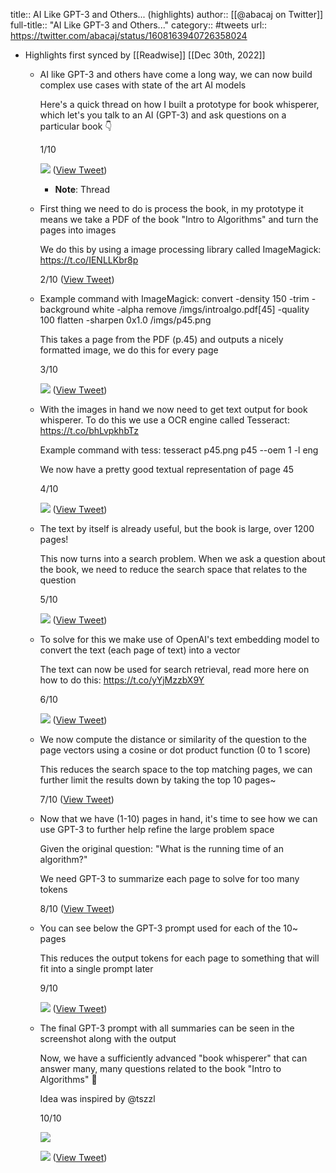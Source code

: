 title:: AI Like GPT-3 and Others... (highlights)
author:: [[@abacaj on Twitter]]
full-title:: "AI Like GPT-3 and Others..."
category:: #tweets
url:: https://twitter.com/abacaj/status/1608163940726358024

- Highlights first synced by [[Readwise]] [[Dec 30th, 2022]]
	- AI like GPT-3 and others have come a long way, we can now build complex use cases with state of the art AI models
	  
	  Here's a quick thread on how I built a prototype for book whisperer, which let's you talk to an AI (GPT-3) and ask questions on a particular book 👇
	  
	  1/10 
	  
	  ![](https://pbs.twimg.com/media/FlFVA7XX0AEKPrm.jpg) ([View Tweet](https://twitter.com/abacaj/status/1608163940726358024))
		- **Note**: Thread
	- First thing we need to do is process the book, in my prototype it means we take a PDF of the book "Intro to Algorithms" and turn the pages into images
	  
	  We do this by using a image processing library called ImageMagick: https://t.co/IENLLKbr8p
	  
	  2/10 ([View Tweet](https://twitter.com/abacaj/status/1608163943234633728))
	- Example command with ImageMagick:
	  convert -density 150 -trim -background white -alpha remove /imgs/introalgo.pdf[45] -quality 100 flatten -sharpen 0x1.0 /imgs/p45.png
	  
	  This takes a page from the PDF (p.45) and outputs a nicely formatted image, we do this for every page
	  
	  3/10 
	  
	  ![](https://pbs.twimg.com/media/FlFPgU7WQAEe03y.jpg) ([View Tweet](https://twitter.com/abacaj/status/1608163945201680387))
	- With the images in hand we now need to get text output for book whisperer. To do this we use a OCR engine called Tesseract: https://t.co/bhLvpkhbTz
	  
	  Example command with tess:
	  tesseract p45.png p45 --oem 1 -l eng
	  
	  We now have a pretty good textual representation of page 45
	  
	  4/10 
	  
	  ![](https://pbs.twimg.com/media/FlFQUn1XwAEaUva.jpg) ([View Tweet](https://twitter.com/abacaj/status/1608163947248758784))
	- The text by itself is already useful, but the book is large, over 1200 pages!
	  
	  This now turns into a search problem. When we ask a question about the book, we need to reduce the search space that relates to the question
	  
	  5/10 
	  
	  ![](https://pbs.twimg.com/media/FlFUrqJX0AME8xP.png) ([View Tweet](https://twitter.com/abacaj/status/1608163950402707460))
	- To solve for this we make use of OpenAI's text embedding model to convert the text (each page of text) into a vector
	  
	  The text can now be used for search retrieval, read more here on how to do this: https://t.co/yYjMzzbX9Y
	  
	  6/10 
	  
	  ![](https://pbs.twimg.com/media/FlFSSuLWAAIlTvq.png) ([View Tweet](https://twitter.com/abacaj/status/1608163952025821185))
	- We now compute the distance or similarity of the question to the page vectors using a cosine or dot product function (0 to 1 score)
	  
	  This reduces the search space to the top matching pages, we can further limit the results down by taking the top 10 pages~
	  
	  7/10 ([View Tweet](https://twitter.com/abacaj/status/1608163954173554688))
	- Now that we have (1-10) pages in hand, it's time to see how we can use GPT-3 to further help refine the large problem space
	  
	  Given the original question:
	  "What is the running time of an algorithm?"
	  
	  We need GPT-3 to summarize each page to solve for too many tokens
	  
	  8/10 ([View Tweet](https://twitter.com/abacaj/status/1608163955599351808))
	- You can see below the GPT-3 prompt used for each of the 10~ pages
	  
	  This reduces the output tokens for each page to something that will fit into a single prompt later
	  
	  9/10 
	  
	  ![](https://pbs.twimg.com/media/FlFWq0aX0AUsJCD.jpg) ([View Tweet](https://twitter.com/abacaj/status/1608163957302231041))
	- The final GPT-3 prompt with all summaries can be seen in the screenshot along with the output
	  
	  Now, we have a sufficiently advanced "book whisperer" that can answer many, many questions related to the book "Intro to Algorithms" 📕
	  
	  Idea was inspired by @tszzl 
	  
	  10/10 
	  
	  ![](https://pbs.twimg.com/media/FlFXzf4WQAAoFJA.jpg) 
	  
	  ![](https://pbs.twimg.com/media/FlFYOHrWAAAc8UU.png) ([View Tweet](https://twitter.com/abacaj/status/1608163959009337347))